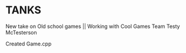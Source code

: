 # TANKS

New take on Old school games || Working with Cool Games Team
Testy McTesterson

Created Game.cpp

